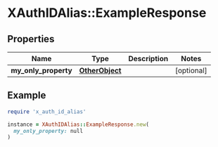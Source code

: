 # XAuthIDAlias::ExampleResponse

## Properties

| Name | Type | Description | Notes |
| ---- | ---- | ----------- | ----- |
| **my_only_property** | [**OtherObject**](OtherObject.md) |  | [optional] |

## Example

```ruby
require 'x_auth_id_alias'

instance = XAuthIDAlias::ExampleResponse.new(
  my_only_property: null
)
```

